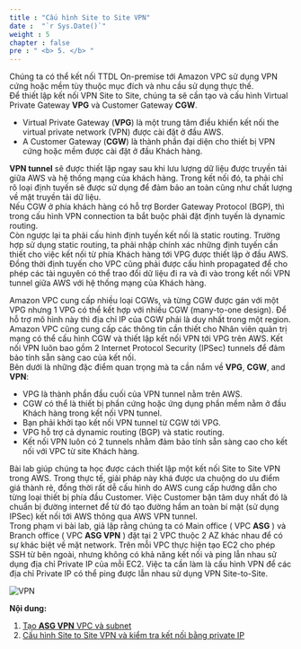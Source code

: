 ```yaml
---
title : "Cấu hình Site to Site VPN"
date :  "`r Sys.Date()`" 
weight : 5 
chapter : false
pre : " <b> 5. </b> "
---
```


Chúng ta có thể kết nối TTDL On-premise tới Amazon VPC sử dụng VPN cứng hoặc mềm tùy thuộc mục đích và nhu cầu sử dụng thực thế.  
Để thiết lập kết nối VPN Site to Site, chúng ta sẽ cần tạo và cấu hình Virtual Private Gateway **VPG** và Customer Gateway **CGW**.  

* Virtual Private Gateway (**VPG**) là một trung tâm điều khiển kết nối the virtual private network (VPN) được cài đặt ở đầu AWS.  
* A Customer Gateway (**CGW**) là thành phần đại diện cho thiết bị VPN cứng hoặc mềm được cài đặt ở đầu Khách hàng.

**VPN tunnel**  sẽ được thiết lập ngay sau khi lưu lượng dữ liệu được truyền tải giữa AWS và hệ thống mạng của khách hàng. Trong kết nối đó, ta phải chỉ rõ loại định tuyến sẽ được sử dụng để đảm bảo an toàn cũng như chất lượng về mặt truyền tải dữ liệu.  
Nếu CGW ở phía khách hàng có hỗ trợ Border Gateway Protocol (BGP), thì trong cấu hình VPN connection ta bắt buộc phải đặt định tuyến là dynamic routing.  
Còn ngược lại ta phải cấu hình định tuyến kết nối là static routing. Trường hợp sử dụng static routing, ta phải nhập chính xác những định tuyến cần thiết cho việc kết nối từ phía Khách hàng tới VPG được thiết lập ở đầu AWS. Đồng thời định tuyến cho VPC cũng phải được cấu hình propagated để cho phép các tài nguyên có thể trao đổi dữ liệu đi ra và đi vào trong kết nối VPN tunnel giữa AWS với hệ thống mạng của Khách hàng.

Amazon VPC cung cấp nhiều loại CGWs, và từng CGW được gán với một VPG nhưng 1 VPG có thể kết hợp với nhiều CGW (many-to-one design). Để hỗ trợ mô hình này thì địa chỉ IP của CGW phải là duy nhất trong một region.  
Amazon VPC cũng cung cấp các thông tin cần thiết cho Nhân viên quản trị mạng có thể cấu hình CGW và thiết lập kết nối VPN tới VPG trên AWS. Kết nối VPN luôn bao gồm 2 Internet Protocol Security (IPSec) tunnels để đảm bảo tính sẵn sàng cao của kết nối.  
Bên dưới là những đặc điểm quan trọng mà ta cần nắm về **VPG**, **CGW**, and **VPN**:
* VPG là thành phần đầu cuối của VPN tunnel nằm trên AWS.
* CGW có thể là thiết bị phần cứng hoặc ứng dụng phần mềm nằm ở đầu Khách hàng trong kết nối VPN tunnel.
* Bạn phải khởi tạo kết nối VPN tunnel từ CGW tới VPG.
* VPG hỗ trợ cả dynamic routing (BGP) và static routing.
* Kết nối VPN luôn có 2 tunnels nhằm đảm bảo tính sẵn sàng cao cho kết nối với VPC từ site Khách hàng.

Bài lab giúp chúng ta học được cách thiết lập một kết nối Site to Site VPN trong AWS. Trong thực tế, giải pháp này khá được ưa chuộng do ưu điểm giá thành rẻ, đồng thời rất dễ cấu hình do AWS cung cấp hướng dẫn cho từng loại thiết bị phía đầu Customer. Việc Customer bận tâm duy nhất đó là chuẩn bị đường internet để từ đó tạo đường hầm an toàn bí mật (sử dụng IPSec) kết nối tới AWS thông qua AWS VPN tunnel.  
Trong phạm vi bài lab, giả lập rằng chúng ta có Main office ( VPC **ASG** ) và Branch office ( VPC **ASG VPN** ) đặt tại 2 VPC thuộc 2 AZ khác nhau để có sự khác biệt về mặt network. Trên mỗi VPC thực hiện tạo EC2 cho phép SSH từ bên ngoài, nhưng không có khả năng kết nối và ping lẫn nhau sử dụng địa chỉ Private IP của mỗi EC2. Việc ta cần làm là cấu hình VPN để các địa chỉ Private IP có thể ping được lẫn nhau sử dụng VPN Site-to-Site.

![VPN](/hugo-ses/images/6-VPNSitetoSite/vpn.png?featherlight=false&width=90pc)


**Nội dung:**
1. [Tạo **ASG VPN** VPC và subnet](5.1-createvpnenv/)
2. [Cấu hình Site to Site VPN và kiểm tra kết nối bằng private IP ](5.2-vpnsitetosite/)
